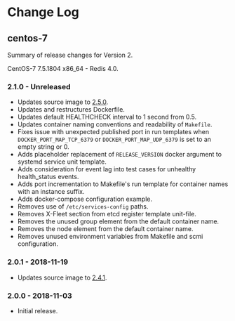 # Change Log

## centos-7

Summary of release changes for Version 2.

CentOS-7 7.5.1804 x86_64 - Redis 4.0.

### 2.1.0 - Unreleased

- Updates source image to [2.5.0](https://github.com/jdeathe/centos-ssh/releases/tag/2.5.0).
- Updates and restructures Dockerfile.
- Updates default HEALTHCHECK interval to 1 second from 0.5.
- Updates container naming conventions and readability of `Makefile`.
- Fixes issue with unexpected published port in run templates when `DOCKER_PORT_MAP_TCP_6379` or `DOCKER_PORT_MAP_UDP_6379` is set to an empty string or 0.
- Adds placeholder replacement of `RELEASE_VERSION` docker argument to systemd service unit template.
- Adds consideration for event lag into test cases for unhealthy health_status events.
- Adds port incrementation to Makefile's run template for container names with an instance suffix.
- Adds docker-compose configuration example.
- Removes use of `/etc/services-config` paths.
- Removes X-Fleet section from etcd register template unit-file.
- Removes the unused group element from the default container name.
- Removes the node element from the default container name.
- Removes unused environment variables from Makefile and scmi configuration.

### 2.0.1 - 2018-11-19

- Updates source image to [2.4.1](https://github.com/jdeathe/centos-ssh/releases/tag/2.4.1).

### 2.0.0 - 2018-11-03

- Initial release.
